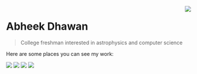 
<img align="right" src="https://github-readme-stats.vercel.app/api?username=abheekda1&title_color=fff&icon_color=0ff&text_color=bbb&custom_title=My+GitHub+Stats&show_icons=true&theme=transparent" />

# Abheek Dhawan
> College freshman interested in astrophysics and computer science

Here are some places you can see my work:  

<a href="https://www.adawesome.tech"> <img src="https://img.shields.io/badge/website-000?logo=firefox&style=for-the-badge" /></a>
<a href="https://www.youtube.com/channel/UCjMklVqZIPRwcFXKUOXhHYg"> <img src="https://img.shields.io/badge/youtube-000?logo=youtube&style=for-the-badge" /></a>
<a href="https://www.npmjs.com/~abheekd"> <img src="https://img.shields.io/badge/NPMJS-000?logo=npm&style=for-the-badge" /></a>
<a href="https://www.nexusmods.com/users/106196013?tab=user+files"> <img src="https://img.shields.io/badge/nexusmods-000?logo=cdprojekt&style=for-the-badge" /></a>

<!--<a href=""><img src="https://github-readme-stats.vercel.app/api/pin/?username=adawesomeguy&repo=spacescape2d&title_color=FD9047&icon_color=FD9047&text_color=FFFFFF&custom_title=My+GitHub+Stats&show_icons=true&theme=radical"></a>-->
  
<!--![](https://github-readme-stats.vercel.app/api/pin/?username=adawesomeguy&repo=awesomescibo&title_color=FD9047&icon_color=FD9047&text_color=FFFFFF&custom_title=My+GitHub+Stats&show_icons=true&theme=radical)
![](https://github-readme-stats.vercel.app/api/pin/?username=abheekda1&repo=awesomemc&title_color=FD9047&icon_color=FD9047&text_color=FFFFFF&custom_title=My+GitHub+Stats&show_icons=true&theme=radical)
![](https://github-readme-stats.vercel.app/api/pin/?username=abheekda1&repo=spacescape2d&title_color=FD9047&icon_color=FD9047&text_color=FFFFFF&custom_title=My+GitHub+Stats&show_icons=true&theme=radical)-->

<!--<a href="https://github.com/ADawesomeguy/AwesomeMC">
<img align="right" src="https://github-readme-stats.vercel.app/api/pin/?username=abheekda1&repo=awesomemc&title_color=FD9047&icon_color=FD9047&tet_color=FFFFFF&custom_title=My+GitHub+Stats&show_icons=true&theme=radical" />
</a>
<a href="https://github.com/ADawesomeguy/SpacEscape2D">
<img alight="right" src="https://github-readme-stats.vercel.app/api/pin/?username=abheekda1&repo=spacescape2d&title_color=FD9047&icon_color=FD9047&text_color=FFFFFF&custom_title=My+GitHub+Stats&show_icons=true&theme=radical" />
</a>-->

<!--
**ADawesomeguy/ADawesomeguy** is a ✨ _special_ ✨ repository because its `README.md` (this file) appears on your GitHub profile.

Here are some ideas to get you started:

- 🔭 I’m currently working on ...
- 🌱 I’m currently learning ...
- 👯 I’m looking to collaborate on ...
- 🤔 I’m looking for help with ...
- 💬 Ask me about ...
- 📫 How to reach me: ...
- 😄 Pronouns: ...
- ⚡ Fun fact: ...
-->

